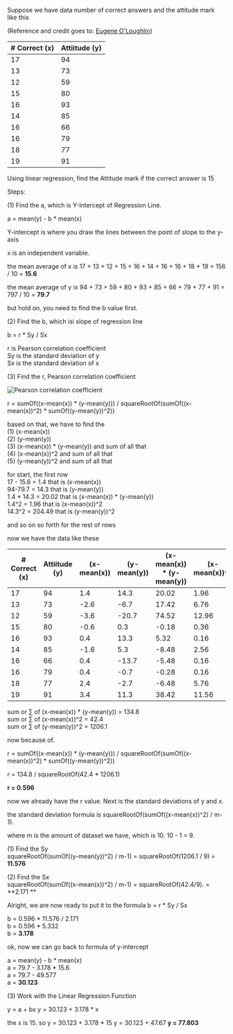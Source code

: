 Suppose we have data number of correct answers and the attitude mark like this

(Reference and credit goes to: [Eugene O'Loughlin](https://www.youtube.com/watch?v=GhrxgbQnEEU))

| # Correct (x) | Attiitude (y) |
| --- | --- |
| 17 | 94 |
| 13 | 73 |
| 12 | 59 |
| 15 | 80 |
| 16 | 93 |
| 14 | 85 |
| 16 | 66 |
| 16 | 79 |
| 18 | 77 |
| 19 | 91 |  

Using linear regression, find the Attitude mark if the correct answer is 15  

Steps:  

(1) Find the a, which is Y-Intercept of Regression Line.

a = mean(y) - b * mean(x)  

Y-intercept is where you draw the lines between the point of slope to the y-axis 

x is an independent variable.  

the mean average of x is 17 + 13 + 12 + 15 + 16 + 14 + 16 + 16 + 18 + 19 = 156 / 10 = **15.6**  

the mean average of y ix 94 + 73 + 59 + 80 + 93 + 85 + 66 + 79 + 77 + 91 = 797 / 10 = **79.7**  

but hold on, you need to find the b value first.  
  
(2) Find the b, which isi slope of regression line  

b = r * Sy / Sx

r is Pearson correlation coefficient  
Sy is the standard deviation of y  
Sx is the standard deviation of x  

(3) Find the r, Pearson correlation coefficient  

![Pearson correlation coefficient](https://www.gstatic.com/education/formulas2/553212783/en/correlation_coefficient_formula.svg)

r = sumOf((x-mean(x)) * (y-mean(y))) / squareRootOf(sumOf((x-mean(x))^2) * sumOf((y-mean(y))^2))  

based on that, we have to find the  
(1) (x-mean(x))    
(2) (y-mean(y))  
(3) (x-mean(x)) * (y-mean(y))  and sum of all that    
(4) (x-mean(x))^2 and sum of all that  
(5) (y-mean(y))^2 and sum of all that   

for start, the first row   
17 - 15.6 = 1.4 that is (x-mean(x))  
94-79.7 = 14.3 that is (y-mean(y))  
1.4 * 14.3 = 20.02 that is (x-mean(x)) * (y-mean(y))  
1.4^2 = 1.96 that is (x-mean(x))^2  
14.3^2 = 204.49 that is (y-mean(y))^2  

and so on so forth for the rest of rows  

now we have the data like these  

| # Correct (x) | Attiitude (y) | (x-mean(x)) | (y-mean(y)) | (x-mean(x)) * (y-mean(y)) | (x-mean(x))^2 | (y-mean(y))^2 |
| --- | --- | --- | --- | --- | --- | --- |
| 17 | 94 | 1.4 | 14.3 | 20.02 | 1.96 | 204.49
| 13 | 73 | -2.6 | -6.7 | 17.42 | 6.76 | 44.89  
| 12 | 59 | -3.6 | -20.7 | 74.52 | 12.96 | 428.49  
| 15 | 80 | -0.6 | 0.3 | -0.18 | 0.36 | 0.09 
| 16 | 93 | 0.4 | 13.3 | 5.32 | 0.16 | 176.89  
| 14 | 85 | -1.6 | 5.3 | -8.48 | 2.56 | 28.09  
| 16 | 66 | 0.4 | -13.7 | -5.48 | 0.16 | 187.69
| 16 | 79 | 0.4 | -0.7 | -0.28 | 0.16 | 0.49  
| 18 | 77 | 2.4 | -2.7 | -6.48 | 5.76 | 7.29  
| 19 | 91 | 3.4 | 11.3 | 38.42 | 11.56 | 127.69   

sum or ∑ of (x-mean(x)) * (y-mean(y)) = 134.8  
sum or ∑ of (x-mean(x))^2 = 42.4  
sum or ∑ of (y-mean(y))^2 = 1206.1  

now because of. 

r = sumOf((x-mean(x)) * (y-mean(y))) / squareRootOf(sumOf((x-mean(x))^2) * sumOf((y-mean(y))^2))  

r = 134.8 / squareRootOf(42.4 * 1206.1)  

**r = 0.596**  

now we already have the r value.  Next is the standard deviations of y and x.  

the standard deviation formula is squareRootOf(sumOf((x-mean(x))^2) / m-1). 

where m is the amount of dataset we have, which is 10. 10 - 1 = 9. 

(1) Find the Sy  
squareRootOf(sumOf((y-mean(y))^2) / m-1)
= squareRootOf(1206.1 / 9)
= **11.576**  

(2) Find the Sx  
squareRootOf(sumOf((x-mean(x))^2) / m-1) 
= squareRootOf(42.4/9). 
= **2.171 ** 

Alright, we are now ready to put it to the formula b = r * Sy / Sx  

b = 0.596 * 11.576 / 2.171  
b = 0.596 * 5.332  
b = **3.178**  

ok, now we can go back to formula of y-intercept  

a = mean(y) - b * mean(x)  
a = 79.7 - 3.178 * 15.6  
a = 79.7 - 49.577  
a = **30.123**

(3) Work with the Linear Regression Function

y = a + bx
y = 30.123 + 3.178 * x

the x is 15. 
so 
y = 30.123 + 3.178 * 15
y = 30.123 + 47.67
**y = 77.803**
